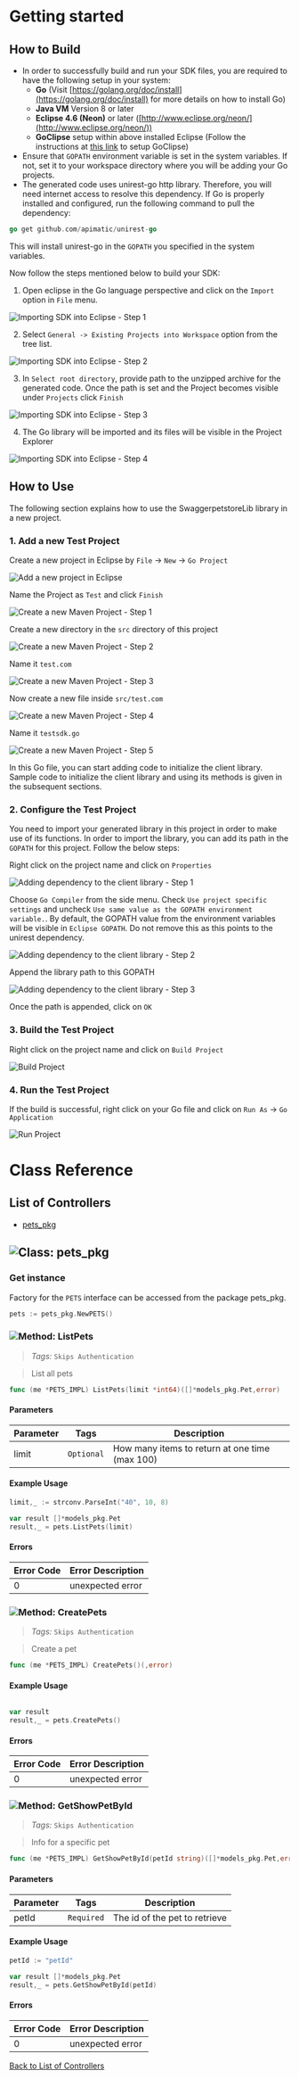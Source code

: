 # Getting started

## How to Build


* In order to successfully build and run your SDK files, you are required to have the following setup in your system:
    * **Go**  (Visit [https://golang.org/doc/install](https://golang.org/doc/install) for more details on how to install Go)
    * **Java VM** Version 8 or later
    * **Eclipse 4.6 (Neon)** or later ([http://www.eclipse.org/neon/](http://www.eclipse.org/neon/))
    * **GoClipse** setup within above installed Eclipse (Follow the instructions at [this link](https://github.com/GoClipse/goclipse/blob/latest/documentation/Installation.md#instructions) to setup GoClipse)
* Ensure that ```GOPATH``` environment variable is set in the system variables. If not, set it to your workspace directory where you will be adding your Go projects.
* The generated code uses unirest-go http library. Therefore, you will need internet access to resolve this dependency. If Go is properly installed and configured, run the following command to pull the dependency:

```Go
go get github.com/apimatic/unirest-go
```

This will install unirest-go in the ```GOPATH``` you specified in the system variables.

Now follow the steps mentioned below to build your SDK:

1. Open eclipse in the Go language perspective and click on the ```Import``` option in ```File``` menu.

![Importing SDK into Eclipse - Step 1](https://apidocs.io/illustration/go?step=import0)

2. Select ```General -> Existing Projects into Workspace``` option from the tree list.

![Importing SDK into Eclipse - Step 2](https://apidocs.io/illustration/go?step=import1)

3. In ```Select root directory```, provide path to the unzipped archive for the generated code. Once the path is set and the Project becomes visible under ```Projects``` click ```Finish```

![Importing SDK into Eclipse - Step 3](https://apidocs.io/illustration/go?step=import2&workspaceFolder=Swagger%20Petstore-GoLang&projectName=swaggerpetstore_lib)

4. The Go library will be imported and its files will be visible in the Project Explorer

![Importing SDK into Eclipse - Step 4](https://apidocs.io/illustration/go?step=import3&projectName=swaggerpetstore_lib)

## How to Use

The following section explains how to use the SwaggerpetstoreLib library in a new project.

### 1. Add a new Test Project

Create a new project in Eclipse by ```File``` -> ```New``` -> ```Go Project```

![Add a new project in Eclipse](https://apidocs.io/illustration/go?step=createNewProject0)

Name the Project as ```Test``` and click ```Finish```

![Create a new Maven Project - Step 1](https://apidocs.io/illustration/go?step=createNewProject1)

Create a new directory in the ```src``` directory of this project

![Create a new Maven Project - Step 2](https://apidocs.io/illustration/go?step=createNewProject2&projectName=swaggerpetstore_lib)

Name it ```test.com```

![Create a new Maven Project - Step 3](https://apidocs.io/illustration/go?step=createNewProject3&projectName=swaggerpetstore_lib)

Now create a new file inside ```src/test.com```

![Create a new Maven Project - Step 4](https://apidocs.io/illustration/go?step=createNewProject4&projectName=swaggerpetstore_lib)

Name it ```testsdk.go```

![Create a new Maven Project - Step 5](https://apidocs.io/illustration/go?step=createNewProject5&projectName=swaggerpetstore_lib)

In this Go file, you can start adding code to initialize the client library. Sample code to initialize the client library and using its methods is given in the subsequent sections.

### 2. Configure the Test Project

You need to import your generated library in this project in order to make use of its functions. In order to import the library, you can add its path in the ```GOPATH``` for this project. Follow the below steps:

Right click on the project name and click on ```Properties```

![Adding dependency to the client library - Step 1](https://apidocs.io/illustration/go?step=testProject0&projectName=swaggerpetstore_lib)

Choose ```Go Compiler``` from the side menu. Check ```Use project specific settings``` and uncheck ```Use same value as the GOPATH environment variable.```. By default, the GOPATH value from the environment variables will be visible in ```Eclipse GOPATH```. Do not remove this as this points to the unirest dependency.

![Adding dependency to the client library - Step 2](https://apidocs.io/illustration/go?step=testProject1)

Append the library path to this GOPATH

![Adding dependency to the client library - Step 3](https://apidocs.io/illustration/go?step=testProject2&workspaceFolder=Swagger%20Petstore-GoLang)

Once the path is appended, click on ```OK```

### 3. Build the Test Project

Right click on the project name and click on ```Build Project```

![Build Project](https://apidocs.io/illustration/go?step=buildProject&projectName=swaggerpetstore_lib)

### 4. Run the Test Project

If the build is successful, right click on your Go file and click on ```Run As``` -> ```Go Application```

![Run Project](https://apidocs.io/illustration/go?step=runProject&projectName=swaggerpetstore_lib)

# Class Reference

## <a name="list_of_controllers"></a>List of Controllers

* [pets_pkg](#pets_pkg)

## <a name="pets_pkg"></a>![Class: ](https://apidocs.io/img/class.png ".pets_pkg") pets_pkg

### Get instance

Factory for the ``` PETS ``` interface can be accessed from the package pets_pkg.

```go
pets := pets_pkg.NewPETS()
```

### <a name="list_pets"></a>![Method: ](https://apidocs.io/img/method.png ".pets_pkg.ListPets") ListPets

> *Tags:*  ``` Skips Authentication ``` 

> List all pets


```go
func (me *PETS_IMPL) ListPets(limit *int64)([]*models_pkg.Pet,error)
```

#### Parameters

| Parameter | Tags | Description |
|-----------|------|-------------|
| limit |  ``` Optional ```  | How many items to return at one time (max 100) |


#### Example Usage

```go
limit,_ := strconv.ParseInt("40", 10, 8)

var result []*models_pkg.Pet
result,_ = pets.ListPets(limit)

```

#### Errors
 
| Error Code | Error Description |
|------------|-------------------|
| 0 | unexpected error |



### <a name="create_pets"></a>![Method: ](https://apidocs.io/img/method.png ".pets_pkg.CreatePets") CreatePets

> *Tags:*  ``` Skips Authentication ``` 

> Create a pet


```go
func (me *PETS_IMPL) CreatePets()(,error)
```

#### Example Usage

```go

var result 
result,_ = pets.CreatePets()

```

#### Errors
 
| Error Code | Error Description |
|------------|-------------------|
| 0 | unexpected error |



### <a name="get_show_pet_by_id"></a>![Method: ](https://apidocs.io/img/method.png ".pets_pkg.GetShowPetById") GetShowPetById

> *Tags:*  ``` Skips Authentication ``` 

> Info for a specific pet


```go
func (me *PETS_IMPL) GetShowPetById(petId string)([]*models_pkg.Pet,error)
```

#### Parameters

| Parameter | Tags | Description |
|-----------|------|-------------|
| petId |  ``` Required ```  | The id of the pet to retrieve |


#### Example Usage

```go
petId := "petId"

var result []*models_pkg.Pet
result,_ = pets.GetShowPetById(petId)

```

#### Errors
 
| Error Code | Error Description |
|------------|-------------------|
| 0 | unexpected error |



[Back to List of Controllers](#list_of_controllers)



